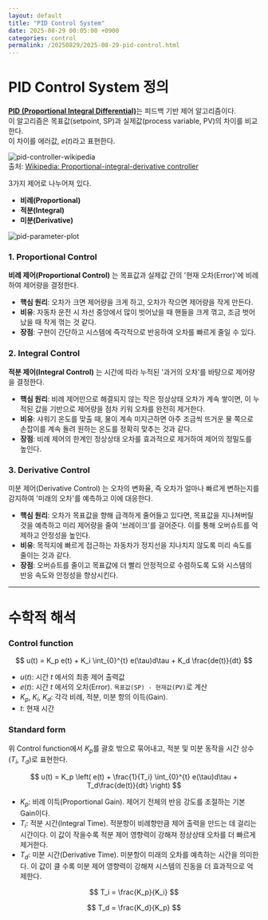 ```yaml
---
layout: default
title: "PID Control System"
date: 2025-08-29 00:05:00 +0900
categories: control
permalink: /20250829/2025-08-29-pid-control.html
---
```


# PID Control System 정의

[**PID (Proportional Integral Differential)**](https://en.wikipedia.org/wiki/Proportional%E2%80%93integral%E2%80%93derivative_controller)는 피드백 기반 제어 알고리즘이다.  
이 알고리즘은 목표값(setpoint, SP)과 실제값(process variable, PV)의 차이를 비교한다.  
이 차이를 에러값, $e(t)$라고 표현한다.

![pid-controller-wikipedia](../assets/posts/2025-08-29-pid-control/pid-controller-wikipedia.png)  
출처: [Wikipedia: Proportional-integral-derivative controller](https://en.wikipedia.org/wiki/Proportional%E2%80%93integral%E2%80%93derivative_controller)

3가지 제어로 나누어져 있다.

-   **비례(Proportional)**
-   **적분(Integral)**
-   **미분(Derivative)**

![pid-parameter-plot](../assets/posts/2025-08-29-pid-control/pid-parameter-plot.png)

### 1. Proportional Control

**비례 제어(Proportional Control)** 는 목표값과 실제값 간의 '현재 오차(Error)'에 비례하여 제어량을 결정한다.

-   **핵심 원리**: 오차가 크면 제어량을 크게 하고, 오차가 작으면 제어량을 작게 만든다.
-   **비유**: 자동차 운전 시 차선 중앙에서 많이 벗어났을 때 핸들을 크게 꺾고, 조금 벗어났을 때 작게 꺾는 것 같다.
-   **장점**: 구현이 간단하고 시스템에 즉각적으로 반응하여 오차를 빠르게 줄일 수 있다.

### 2. Integral Control

**적분 제어(Integral Control)** 는 시간에 따라 누적된 '과거의 오차'를 바탕으로 제어량을 결정한다.

-   **핵심 원리**: 비례 제어만으로 해결되지 않는 작은 정상상태 오차가 계속 쌓이면, 이 누적된 값을 기반으로 제어량을 점차 키워 오차를 완전히 제거한다.
-   **비유**: 샤워기 온도를 맞출 때, 물이 계속 미지근하면 아주 조금씩 뜨거운 물 쪽으로 손잡이를 계속 돌려 원하는 온도를 정확히 맞추는 것과 같다.
-   **장점**: 비례 제어의 한계인 정상상태 오차를 효과적으로 제거하여 제어의 정밀도를 높인다.

### 3. Derivative Control

미분 제어(Derivative Control) 는 오차의 변화율, 즉 오차가 얼마나 빠르게 변하는지를 감지하여 '미래의 오차'를 예측하고 이에 대응한다.

-   **핵심 원리**: 오차가 목표값을 향해 급격하게 줄어들고 있다면, 목표값을 지나쳐버릴 것을 예측하고 미리 제어량을 줄여 '브레이크'를 걸어준다. 이를 통해 오버슈트를 억제하고 안정성을 높인다.
-   **비유**: 목적지에 빠르게 접근하는 자동차가 정지선을 지나치지 않도록 미리 속도를 줄이는 것과 같다.
-   **장점**: 오버슈트를 줄이고 목표값에 더 빨리 안정적으로 수렴하도록 도와 시스템의 반응 속도와 안정성을 향상시킨다.

---

# 수학적 해석

### Control function

$$
u(t) = K_p e(t) + K_i \int_{0}^{t} e(\tau)d\tau + K_d \frac{de(t)}{dt}
$$

-   $u(t)$: 시간 $t$ 에서의 최종 제어 출력값
-   $e(t)$: 시간 $t$ 에서의 오차(Error). `목표값(SP) - 현재값(PV)`로 계산
-   $K_p$, $K_i$, $K_d$: 각각 비례, 적분, 미분 항의 이득(Gain).
-   $t$: 현재 시간

### Standard form

위 Control function에서 $K_p$를 괄호 밖으로 묶어내고, 적분 및 미분 동작을 시간 상수($T_i$, $T_d$)로 표현한다.

$$
u(t) = K_p \left( e(t) + \frac{1}{T_i} \int_{0}^{t} e(\tau)d\tau + T_d\frac{de(t)}{dt} \right)
$$

-   $K_p$: 비례 이득(Proportional Gain). 제어기 전체의 반응 강도를 조절하는 기본 Gain이다.
-   $T_i$: 적분 시간(Integral Time). 적분항이 비례향만큼 제어 출력을 만드는 데 걸리는 시간이다. 이 값이 작을수록 적분 제어 영향력이 강해져 정상상태 오차를 더 빠르게 제거한다.
-   $T_d$: 미분 시간(Derivative Time). 미분항이 미래의 오차를 예측하는 시간을 의미한다. 이 값이 클 수록 미분 제어 영향력이 강해져 시스템의 진동을 더 효과적으로 억제한다.

$$
T_i = \frac{K_p}{K_i}
$$

$$
T_d = \frac{K_d}{K_p}
$$
